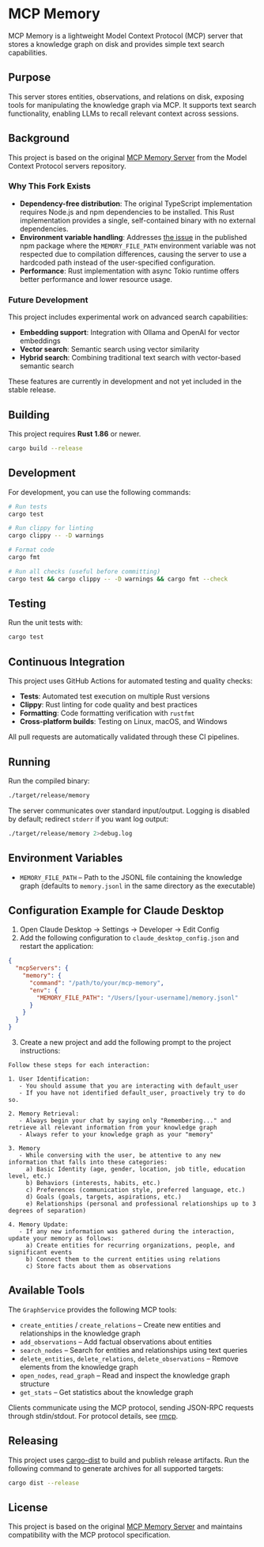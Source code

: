 # MCP Memory

MCP Memory is a lightweight Model Context Protocol (MCP) server that stores a knowledge graph on disk and provides simple text search capabilities.

## Purpose

This server stores entities, observations, and relations on disk, exposing tools for manipulating the knowledge graph via MCP. It supports text search functionality, enabling LLMs to recall relevant context across sessions.

## Background

This project is based on the original [MCP Memory Server](https://github.com/modelcontextprotocol/servers/tree/main/src/memory) from the Model Context Protocol servers repository.

### Why This Fork Exists

- **Dependency-free distribution**: The original TypeScript implementation requires Node.js and npm dependencies to be installed. This Rust implementation provides a single, self-contained binary with no external dependencies.
- **Environment variable handling**: Addresses [the issue](https://github.com/modelcontextprotocol/servers/issues/1018) in the published npm package where the `MEMORY_FILE_PATH` environment variable was not respected due to compilation differences, causing the server to use a hardcoded path instead of the user-specified configuration.
- **Performance**: Rust implementation with async Tokio runtime offers better performance and lower resource usage.

### Future Development

This project includes experimental work on advanced search capabilities:
- **Embedding support**: Integration with Ollama and OpenAI for vector embeddings
- **Vector search**: Semantic search using vector similarity
- **Hybrid search**: Combining traditional text search with vector-based semantic search

These features are currently in development and not yet included in the stable release.

## Building

This project requires **Rust 1.86** or newer.

```bash
cargo build --release
```

## Development

For development, you can use the following commands:

```bash
# Run tests
cargo test

# Run clippy for linting
cargo clippy -- -D warnings

# Format code
cargo fmt

# Run all checks (useful before committing)
cargo test && cargo clippy -- -D warnings && cargo fmt --check
```

## Testing

Run the unit tests with:

```bash
cargo test
```

## Continuous Integration

This project uses GitHub Actions for automated testing and quality checks:

- **Tests**: Automated test execution on multiple Rust versions
- **Clippy**: Rust linting for code quality and best practices
- **Formatting**: Code formatting verification with `rustfmt`
- **Cross-platform builds**: Testing on Linux, macOS, and Windows

All pull requests are automatically validated through these CI pipelines.

## Running

Run the compiled binary:

```bash
./target/release/memory
```

The server communicates over standard input/output. Logging is disabled by default; redirect `stderr` if you want log output:

```bash
./target/release/memory 2>debug.log
```

## Environment Variables

- `MEMORY_FILE_PATH` – Path to the JSONL file containing the knowledge graph (defaults to `memory.jsonl` in the same directory as the executable)

## Configuration Example for Claude Desktop

1. Open Claude Desktop → Settings → Developer → Edit Config
2. Add the following configuration to `claude_desktop_config.json` and restart the application:

```json
{
  "mcpServers": {
    "memory": {
      "command": "/path/to/your/mcp-memory",
      "env": {
        "MEMORY_FILE_PATH": "/Users/[your-username]/memory.jsonl"
      }
    }
  }
}
```

3. Create a new project and add the following prompt to the project instructions:

```
Follow these steps for each interaction:

1. User Identification:
   - You should assume that you are interacting with default_user
   - If you have not identified default_user, proactively try to do so.

2. Memory Retrieval:
   - Always begin your chat by saying only "Remembering..." and retrieve all relevant information from your knowledge graph
   - Always refer to your knowledge graph as your "memory"

3. Memory
   - While conversing with the user, be attentive to any new information that falls into these categories:
     a) Basic Identity (age, gender, location, job title, education level, etc.)
     b) Behaviors (interests, habits, etc.)
     c) Preferences (communication style, preferred language, etc.)
     d) Goals (goals, targets, aspirations, etc.)
     e) Relationships (personal and professional relationships up to 3 degrees of separation)

4. Memory Update:
   - If any new information was gathered during the interaction, update your memory as follows:
     a) Create entities for recurring organizations, people, and significant events
     b) Connect them to the current entities using relations
     c) Store facts about them as observations
```

## Available Tools

The `GraphService` provides the following MCP tools:

- `create_entities` / `create_relations` – Create new entities and relationships in the knowledge graph
- `add_observations` – Add factual observations about entities
- `search_nodes` – Search for entities and relationships using text queries
- `delete_entities`, `delete_relations`, `delete_observations` – Remove elements from the knowledge graph
- `open_nodes`, `read_graph` – Read and inspect the knowledge graph structure
- `get_stats` – Get statistics about the knowledge graph

Clients communicate using the MCP protocol, sending JSON-RPC requests through stdin/stdout. For protocol details, see [rmcp](https://crates.io/crates/rmcp).

## Releasing

This project uses [cargo-dist](https://github.com/axodotdev/cargo-dist) to build and publish release artifacts. Run the following command to generate archives for all supported targets:

```bash
cargo dist --release
```

## License

This project is based on the original [MCP Memory Server](https://github.com/modelcontextprotocol/servers/tree/main/src/memory) and maintains compatibility with the MCP protocol specification.

